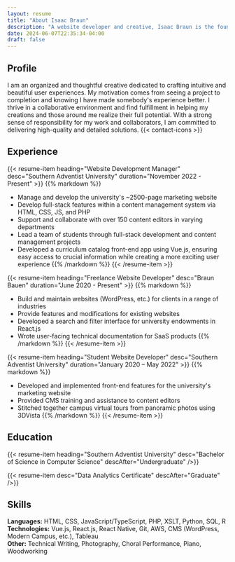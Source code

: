 ```yaml
---
layout: resume
title: "About Isaac Braun"
description: "A website developer and creative, Isaac Braun is the founder and leader of Braun Bauen."
date: 2024-06-07T22:35:34-04:00
draft: false
---
```


## Profile
I am an organized and thoughtful creative dedicated to crafting intuitive and beautiful user experiences.
My motivation comes from seeing a project to completion and knowing I have made somebody's experience better.
I thrive in a collaborative environment and find fulfillment in helping my creations and those around me realize their full potential.
With a strong sense of responsibility for my work and collaborators, I am committed to delivering high-quality and detailed solutions.
{{< contact-icons >}}

## Experience

{{< resume-item heading="Website Development Manager" desc="Southern Adventist University" duration="November 2022 - Present" >}}
{{% markdown %}}
- Manage and develop the university's ~2500-page marketing website
- Develop full-stack features within a content management system via HTML, CSS, JS, and PHP
- Support and collaborate with over 150 content editors in varying departments
- Lead a team of students through full-stack development and content management projects
- Developed a curriculum catalog front-end app using Vue.js, ensuring easy access to crucial information while creating a more exciting user experience
{{% /markdown %}}
{{< /resume-item >}}

{{< resume-item heading="Freelance Website Developer" desc="Braun Bauen" duration="June 2020 - Present" >}}
{{% markdown %}}
- Build and maintain websites (WordPress, etc.) for clients in a range of industries
- Provide features and modifications for existing websites 
- Developed a search and filter interface for university endowments in React.js
- Wrote user-facing technical documentation for SaaS products 
{{% /markdown %}}
{{< /resume-item >}}

{{< resume-item heading="Student Website Developer" desc="Southern Adventist University" duration="January 2020 – May 2022" >}}
{{% markdown %}}
- Developed and implemented front-end features for the university's marketing website
- Provided CMS training and assistance to content editors
- Stitched together campus virtual tours from panoramic photos using 3DVista
{{% /markdown %}}
{{< /resume-item >}}

## Education

{{< resume-item heading="Southern Adventist University" desc="Bachelor of Science in Computer Science" descAfter="Undergraduate" />}}

{{< resume-item desc="Data Analytics Certificate" descAfter="Graduate" />}}

## Skills

**Languages:** HTML, CSS, JavaScript/TypeScript, PHP, XSLT, Python, SQL, R\
**Technologies:** Vue.js, React.js, React Native, Git, AWS, CMS (WordPress, Modern Campus, etc.), Tableau\
**Other:** Technical Writing, Photography, Choral Performance, Piano, Woodworking 
